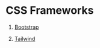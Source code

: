 # CSS Frameworks

1. [Bootstrap](https://getbootstrap.com/)

1. [Tailwind](https://tailwindcss.com/)
